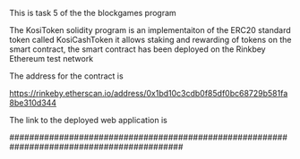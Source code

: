 This is task 5 of the the blockgames program

The KosiToken solidity program is an implementaiton of the ERC20 standard token called KosiCashToken it allows staking and rewarding of tokens on the smart contract, the smart contract has been deployed on the Rinkbey Ethereum test network

The address for the contract is

https://rinkeby.etherscan.io/address/0x1bd10c3cdb0f85df0bc68729b581fa8be310d344

The link to the deployed web application is



###########################################################################################